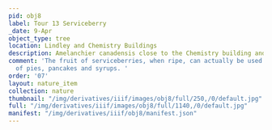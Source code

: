 ```yaml
---
pid: obj8
label: Tour 13 Serviceberry
_date: 9-Apr
object_type: tree
location: Lindley and Chemistry Buildings
description: Amelanchier canadensis close to the Chemistry building and Lindley Hall.
comment: 'The fruit of serviceberries, when ripe, can actually be used for a variety
  of pies, pancakes and syrups. '
order: '07'
layout: nature_item
collection: nature
thumbnail: "/img/derivatives/iiif/images/obj8/full/250,/0/default.jpg"
full: "/img/derivatives/iiif/images/obj8/full/1140,/0/default.jpg"
manifest: "/img/derivatives/iiif/obj8/manifest.json"
---
```

